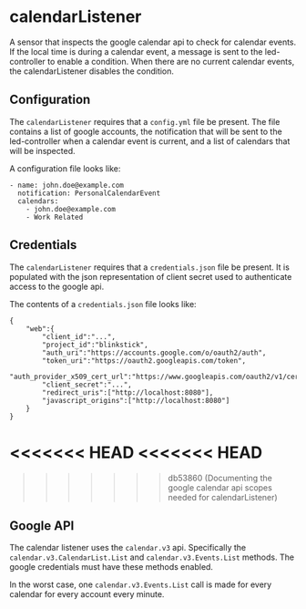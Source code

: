 # calendarListener

A sensor that inspects the google calendar api to check for calendar events.
If the local time is during a calendar event, a message is sent to the
led-controller to enable a condition.  When there are no current calendar
events, the calendarListener disables the condition.


## Configuration

The `calendarListener` requires that a `config.yml` file be present. The file
contains a list of google accounts, the notification that will be sent to the
led-controller when a calendar event is current, and a list of calendars that
will be inspected.

A configuration file looks like:

```
- name: john.doe@example.com
  notification: PersonalCalendarEvent
  calendars:
    - john.doe@example.com
    - Work Related
```


## Credentials

The `calendarListener` requires that a `credentials.json` file be present.  It
is populated with the json representation of client secret used to authenticate
access to the google api.

The contents of a `credentials.json` file looks like:

```
{
    "web":{
        "client_id":"...",
        "project_id":"blinkstick",
        "auth_uri":"https://accounts.google.com/o/oauth2/auth",
        "token_uri":"https://oauth2.googleapis.com/token",
        "auth_provider_x509_cert_url":"https://www.googleapis.com/oauth2/v1/certs",
        "client_secret":"...",
        "redirect_uris":["http://localhost:8080"],
        "javascript_origins":["http://localhost:8080"]
    }
}
```

<<<<<<< HEAD
<<<<<<< HEAD
=======
>>>>>>> db53860 (Documenting the google calendar api scopes needed for calendarListener)

## Google API

The calendar listener uses the `calendar.v3` api. Specifically the `calendar.v3.CalendarList.List` and `calendar.v3.Events.List` methods.  The google credentials must have these methods enabled.

In the worst case, one `calendar.v3.Events.List` call is made for every calendar for every account every minute.
